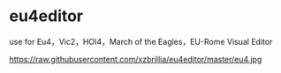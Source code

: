 # eu4editor
use  for  Eu4，Vic2，HOI4，March of the Eagles，EU-Rome        Visual Editor


https://raw.githubusercontent.com/xzbrillia/eu4editor/master/eu4.jpg
